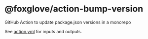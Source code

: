 # @foxglove/action-bump-version

GitHub Action to update package.json versions in a monorepo

See [action.yml](/action.yml) for inputs and outputs.
